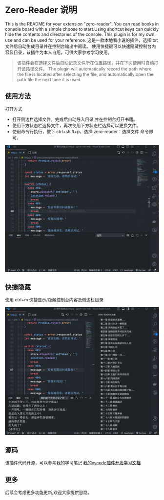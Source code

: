 # Zero-Reader 说明

This is the README for your extension "zero-reader". You can read books in console board with a simple choose to start.Using shortcut keys can quickly hide the contents and directories of the console. This plugin is for my own use and can be used for your reference.
这是一款本地看小说的插件，选择 txt 文件后自动生成目录并在控制台输出中阅读。
使用快捷键可以快速隐藏控制台内容及目录，该插件为本人自用，可供大家参考学习使用。
> 该插件会在选择文件后自动记录文件所在位置路径，并在下次使用时自动打开该路径文件。
> The plugin will automatically record the path where the file is located after selecting the file, and automatically open the path file the next time it is used.

## 使用方法
打开方式
- 打开侧边栏选择文件，完成后自动导入目录,并在控制台打开书籍。
- 使用下方状态栏选择文件，再次使用下方状态栏选择可以更换文件。
- 使用命令行执行，按下 ctrl+shift+p，选择 zero-reader：选择文件 命令即可。
<!-- ![preview1.png](images/start.gif) -->
 <div align="center"> <img src="images/start.gif" width = 600 /> </div>

## 快捷隐藏
使用 ctrl+m 快捷显示/隐藏控制台内容及侧边栏目录
<!-- ![preview1.png](images/hide.gif) -->
 <div align="center"> <img src="images/hide.gif" width = 600 /> </div>

## 源码
该插件代码开源，可以参考我的学习笔记 [我的vscode插件开发学习文档](https://github.com/wangy-yes/zero-reader-vscode/blob/main/STUDY.md)

## 更多
后续会考虑更多功能更新,欢迎大家提供思路。